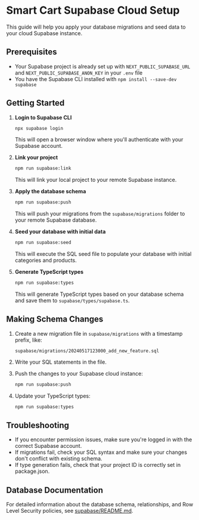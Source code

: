 # Smart Cart Supabase Cloud Setup

This guide will help you apply your database migrations and seed data to your cloud Supabase instance.

## Prerequisites

- Your Supabase project is already set up with `NEXT_PUBLIC_SUPABASE_URL` and `NEXT_PUBLIC_SUPABASE_ANON_KEY` in your `.env` file
- You have the Supabase CLI installed with `npm install --save-dev supabase`

## Getting Started

1. **Login to Supabase CLI**

   ```bash
   npx supabase login
   ```

   This will open a browser window where you'll authenticate with your Supabase account.

2. **Link your project**

   ```bash
   npm run supabase:link
   ```

   This will link your local project to your remote Supabase instance.

3. **Apply the database schema**

   ```bash
   npm run supabase:push
   ```

   This will push your migrations from the `supabase/migrations` folder to your remote Supabase database.

4. **Seed your database with initial data**

   ```bash
   npm run supabase:seed
   ```

   This will execute the SQL seed file to populate your database with initial categories and products.

5. **Generate TypeScript types**

   ```bash
   npm run supabase:types
   ```

   This will generate TypeScript types based on your database schema and save them to `supabase/types/supabase.ts`.

## Making Schema Changes

1. Create a new migration file in `supabase/migrations` with a timestamp prefix, like:
   ```
   supabase/migrations/20240517123000_add_new_feature.sql
   ```

2. Write your SQL statements in the file.

3. Push the changes to your Supabase cloud instance:
   ```bash
   npm run supabase:push
   ```

4. Update your TypeScript types:
   ```bash
   npm run supabase:types
   ```

## Troubleshooting

- If you encounter permission issues, make sure you're logged in with the correct Supabase account.
- If migrations fail, check your SQL syntax and make sure your changes don't conflict with existing schema.
- If type generation fails, check that your project ID is correctly set in package.json.

## Database Documentation

For detailed information about the database schema, relationships, and Row Level Security policies, see [supabase/README.md](./supabase/README.md). 